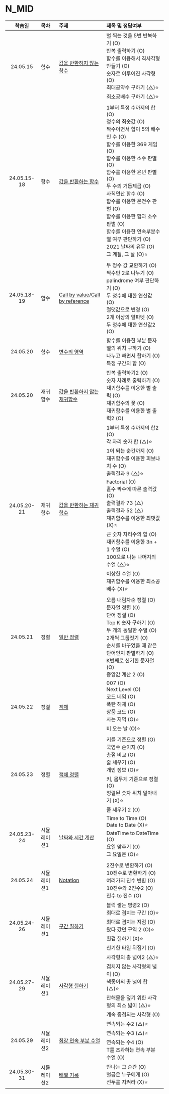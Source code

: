 # N_MID

|   학습일    | 목차        | 주제                                                                           | 제목 및 정답여부                                                                                                                                                                                                                                                                                                                                                                                                                 |
| :---------: | :---------- | :----------------------------------------------------------------------------- | :------------------------------------------------------------------------------------------------------------------------------------------------------------------------------------------------------------------------------------------------------------------------------------------------------------------------------------------------------------------------------------------------------------------------------- |
|  24.05.15   | 함수        | [값을 반환하지 않는 함수](./함수/값을%20반환하지%20않는%20함수.js)             | 별 찍는 것을 5번 반복하기 (O)<br>반복 출력하기 (O)<br>함수를 이용해서 직사각형 만들기 (O)<br>숫자로 이루어진 사각형 (O)<br>최대공약수 구하기 (△)⭐️<br>최소공배수 구하기 (△)⭐️                                                                                                                                                                                                                                                  |
| 24.05.15-18 | 함수        | [값을 반환하는 함수](./함수/값을%20반환하는%20함수.js)                         | 1부터 특정 수까지의 합 (O)<br>정수의 최솟값 (O)<br>짝수이면서 합이 5의 배수인 수 (O)<br>함수를 이용한 369 게임 (O)<br>함수를 이용한 소수 판별 (O)<br>함수를 이용한 윤년 판별 (O)<br>두 수의 거듭제곱 (O)<br>사칙연산 함수 (O)<br>함수를 이용한 온전수 판별 (O)<br>함수를 이용한 합과 소수 판별 (O)<br>함수를 이용한 연속부분수열 여부 판단하기 (O)<br>2021 날짜의 유무 (O)<br>그 계절, 그 날 (O)⭐️                              |
| 24.05.18-19 | 함수        | [Call by value/Call by reference](./함수/Call%20by%20something.js)             | 두 정수 값 교환하기 (O)<br>짝수만 2로 나누기 (O)<br>palindrome 여부 판단하기 (O)<br>두 정수에 대한 연산값 (O)<br>절댓값으로 변경 (O)<br>2개 이상의 알파벳 (O)<br>두 정수에 대한 연산값2 (O)                                                                                                                                                                                                                                      |
|  24.05.20   | 함수        | [변수의 영역](./함수/변수의%20영역.js)                                         | 함수를 이용한 부분 문자열의 위치 구하기 (O)<br>나누고 빼면서 합하기 (O)<br>특정 구간의 합 (O)                                                                                                                                                                                                                                                                                                                                    |
|  24.05.20   | 재귀함수    | [값을 반환하지 않는 재귀함수](./재귀함수/값을%20반환하지%20않는%20재귀함수.js) | 반복 출력하기2 (O)<br>숫자 차례로 출력하기 (O)<br>재귀함수를 이용한 별 출력 (O)<br>재귀함수의 꽃 (O)<br>재귀함수를 이용한 별 출력2 (O)                                                                                                                                                                                                                                                                                           |
| 24.05.20-21 | 재귀함수    | [값을 반환하는 재귀함수](./재귀함수/값을%20반환하는%20재귀함수.js)             | 1부터 특정 수까지의 합2 (O)<br>각 자리 숫자 합 (△)⭐️<br>1이 되는 순간까지 (O)<br>재귀함수를 이용한 피보나치 수 (O)<br>출력결과 9 (△)⭐️<br>Factorial (O)<br>홀수 짝수에 따른 출력값 (O)<br>출력결과 73 (△)<br>출력결과 52 (△)<br>재귀함수를 이용한 최댓값 (X)⭐️<br>큰 숫자 자리수의 합 (O)<br>재귀함수를 이용한 3n + 1 수열 (O)<br>100으로 나눈 나머지의 수열 (△)⭐️<br>이상한 수열 (O)<br>재귀함수를 이용한 최소공배수 (X)⭐️ |
|  24.05.21   | 정렬        | [일반 정렬](./정렬/일반%20정렬.js)                                             | 오름 내림차순 정렬 (O)<br>문자열 정렬 (O)<br>단어 정렬 (O)<br>Top K 숫자 구하기 (O)<br>두 개의 동일한 수열 (O)<br>2개씩 그룹짓기 (O)<br>순서를 바꾸었을 때 같은 단어인지 판별하기 (O)<br>K번째로 신기한 문자열 (O)<br>중앙값 계산 2 (O)                                                                                                                                                                                          |
|  24.05.22   | 정렬        | [객체](./정렬/객체.js)                                                         | 007 (O) <br>Next Level (O)<br>코드 네임 (O)<br>폭탄 해체 (O)<br>상품 코드 (O)<br>사는 지역 (O)⭐️<br>비 오는 날 (O)⭐️                                                                                                                                                                                                                                                                                                           |
|  24.05.23   | 정렬        | [객체 정렬](./정렬/객체%20정렬.js)                                             | 키를 기준으로 정렬 (O)<br>국영수 순이지 (O)<br>총점 비교 (O)<br>줄 세우기 (O)<br>개인 정보 (O)⭐️<br>키, 몸무게 기준으로 정렬 (O)<br>정렬된 숫자 위치 알아내기 (X)⭐️<br>줄 세우기 2 (O)                                                                                                                                                                                                                                         |
| 24.05.23-24 | 시뮬레이션1 | [날짜와 시간 계산](./시뮬레이션1/날짜와%20시간%20계산.js)                      | Time to Time (O)<br>Date to Date (X)⭐️<br>DateTime to DateTime (O)<br>요일 맞추기 (O)<br>그 요일은 (O)⭐️                                                                                                                                                                                                                                                                                                                       |
|  24.05.24   | 시뮬레이션1 | [Notation](./시뮬레이션1/Notation.js)                                          | 2진수로 변환하기 (O)<br>10진수로 변환하기 (O)<br>여러가지 진수 변환 (O)<br>10진수와 2진수2 (O)<br>진수 to 진수 (O)                                                                                                                                                                                                                                                                                                               |
| 24.05.24-26 | 시뮬레이션1 | [구간 칠하기](./시뮬레이션1/구간%20칠하기.js)                                  | 블럭 쌓는 명령2 (O)<br>최대로 겹치는 구간 (O)⭐️<br>최대로 겹치는 지점 (O)<br>왔다 갔던 구역 2 (O)⭐️<br>흰검 칠하기 (X)⭐️<br>신기한 타일 뒤집기 (O)                                                                                                                                                                                                                                                                            |
| 24.05.27-29 | 시뮬레이션1 | [사각형 칠하기](./시뮬레이션1/사각형%20칠하기.js)                              | 사각형의 총 넓이2 (△)⭐️<br>겹치지 않는 사각형의 넓이 (O)<br>색종이의 총 넓이 합 (△)⭐️<br>잔해물을 덮기 위한 사각형의 최소 넓이 (△)⭐️<br>계속 중첩되는 사각형 (O)                                                                                                                                                                                                                                                              |
|  24.05.29   | 시뮬레이션2 | [최장 연속 부분 수열](./시뮬레이션2/최장%20연속%20부분%20수열.js)              | 연속되는 수2 (△)⭐️<br>연속되는 수3 (△)⭐️<br>연속되는 수4 (O)<br>T를 초과하는 연속 부분 수열 (O)                                                                                                                                                                                                                                                                                                                                |
| 24.05.30-31 | 시뮬레이션2 | [배열 기록](./시뮬레이션2/배열%20기록.js)                                      | 만나는 그 순간 (O)<br>벌금은 누구에게 (O)<br>선두를 지켜라 (X)⭐️<br>                                                                                                                                                                                                                                                                                                                                                            |
